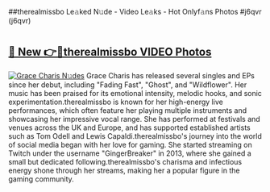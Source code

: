 ##therealmissbo Le𝚊ked N𝚞de - Video Le𝚊ks - Hot Onlyf𝚊ns Photos #j6qvr (j6qvr)

# <h2><a href="https://mediaupload.pro?title=therealmissbo&ref=9FEB">🔗 New 👉🔴therealmissbo VIDEO Photos</a></h2>

[![Grace Charis N𝚞des](https://i.imgur.com/rIISA9y.gif)](https://mediaupload.pro?title=therealmissbo&ref=9FEB)
Grace Charis has released several singles and EPs since her debut, including "Fading Fast", "Ghost", and "Wildflower". Her music has been praised for its emotional intensity, melodic hooks, and sonic experimentation.therealmissbo is known for her high-energy live performances, which often feature her playing multiple instruments and showcasing her impressive vocal range. She has performed at festivals and venues across the UK and Europe, and has supported established artists such as Tom Odell and Lewis Capaldi.therealmissbo's journey into the world of social media began with her love for gaming. She started streaming on Twitch under the username "GingerBreaker" in 2013, where she gained a small but dedicated following.therealmissbo's charisma and infectious energy shone through her streams, making her a popular figure in the gaming community.